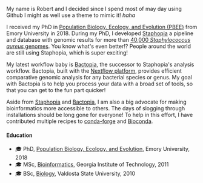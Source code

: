 
My name is Robert and I decided since I spend most of may day using Github I might as well use a theme to mimic it! *haha*

I received my PhD in [Population Biology, Ecology, and Evolution (PBEE)](http://www.biomed.emory.edu/PROGRAM_SITES/PBEE/index.html) 
from Emory University in 2018. During my PhD, I developed [Staphopia](https://staphopia.emory.edu) 
a pipeline and database with genomic results for more than [40,000 *Staphylococcus aureus* 
genomes](https://peerj.com/articles/5261/). You know what's even better!? People around the world are still 
using Staphopia, which is super exciting!

My latest workflow baby is [Bactopia](https://bactopia.github.io/), the successor to Staphopia's analysis workflow. 
Bactopia, built with the [Nextflow platform](https://www.nextflow.io/), provides efficient comparative genomic 
analysis for any bacterial species or genus. My goal with Bactopia is to help you process your data with a broad set 
of tools, so that you can get to the fun part quicker!

Aside from [Staphopia](https://staphopia.emory.edu) and [Bactopia](https://bactopia.github.io/), I am also a big advocate for making bioinformatics more accessible to others. The days of slogging through installations should be long gone for everyone! To help in this effort, I have contributed multiple recipes to [conda-forge](https://conda-forge.org/) and [Bioconda](https://bioconda.github.io/contributor/index.html).


#### Education
- 🎓 PhD, [Population Biology, Ecology, and Evolution](http://www.biomed.emory.edu/PROGRAM_SITES/PBEE/index.html), Emory University, 2018
- 🎓 MSc, [Bioinformatics](https://bioinformatics.gatech.edu/), Georgia Institute of Technology, 2011
- 🎓 BSc, [Biology](https://www.valdosta.edu/biology/), Valdosta State University, 2010
